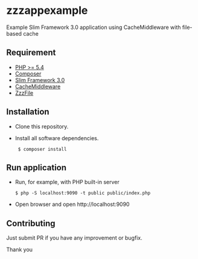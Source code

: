 # zzzappexample
Example Slim Framework 3.0 application using CacheMiddleware with file-based cache

## Requirement
- [PHP >= 5.4](https://php.net)
- [Composer](https://getcomposer.org)
- [Slim Framework 3.0](https://slimframework.com)
- [CacheMiddleware](https://github.com/zamronypj/zzzmiddleware)
- [ZzzFile](https://github.com/zamronypj/zzzfile)

## Installation

- Clone this repository.
- Install all software dependencies.

       $ composer install

## Run application
- Run, for example, with PHP built-in server

      $ php -S localhost:9090 -t public public/index.php

- Open browser and open http://localhost:9090

## Contributing

Just submit PR if you have any improvement or bugfix.

Thank you
